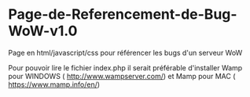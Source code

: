 # Page-de-Referencement-de-Bug-WoW-v1.0
Page en html/javascript/css pour référencer les bugs d'un serveur WoW


Pour pouvoir lire le fichier index.php il serait préférable d'installer Wamp pour WINDOWS ( http://www.wampserver.com/) et Mamp 
pour MAC ( https://www.mamp.info/en/)
